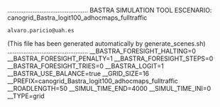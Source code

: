 .............................................
    BASTRA SIMULATION TOOL
    ESCENARIO: canogrid_Bastra_logit100_adhocmaps_fulltraffic

    alvaro.paricio@uah.es
(This file has been generated automatically by generate_scenes.sh)
.............................................
__BASTRA_FORESIGHT_HALTING=0
__BASTRA_FORESIGHT_PENALTY=1
__BASTRA_FORESIGHT_STEPS=0
__BASTRA_FORESIGHT_TRIES=0
__BASTRA_LOGIT=1
__BASTRA_USE_BALANCE=true
__GRID_SIZE=16
__PREFIX=canogrid_Bastra_logit100_adhocmaps_fulltraffic
__ROADLENGTH=50
__SIMUL_TIME_END=4000
__SIMUL_TIME_INI=0
__TYPE=grid
